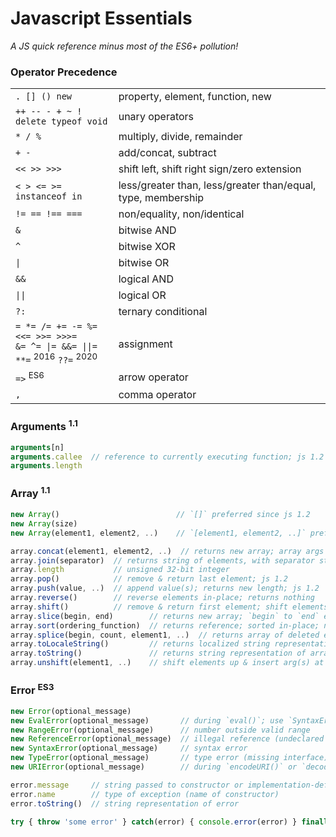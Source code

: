 Javascript Essentials
=====================

_A JS quick reference minus most of the ES6+ pollution!_


### Operator Precedence

|                     |                                  |
|---------------------|----------------------------------|
| `. [] () new`       | property, element, function, new
| `++ -- - + ~ !`<br />`delete typeof void` | unary operators
| `* / %`             | multiply, divide, remainder
| `+ -`               | add/concat, subtract
| `<< >> >>>`         | shift left, shift right sign/zero extension
| `< > <= >= instanceof in` | less/greater than, less/greater than/equal, type, membership
| `!= == !== ===`     | non/equality, non/identical
| `&`                 | bitwise AND
| `^`                 | bitwise XOR
| `\|`                | bitwise OR
| `&&`                | logical AND
| `\|\|`              | logical OR
| `?:`                | ternary conditional
| `= *= /= += -= %=`<br />`<<= >>= >>>=`<br />`&= ^= \|= &&= \|\|=`<br />`**=` <sup>2016</sup> `??=` <sup>2020</sup> | assignment
| `=>` <sup>ES6</sup> | arrow operator
| `,`                 | comma operator


### Arguments <sup>1.1</sup>

```js
arguments[n]
arguments.callee  // reference to currently executing function; js 1.2
arguments.length
```


### Array <sup>1.1</sup>

```js
new Array()                          // `[]` preferred since js 1.2
new Array(size)
new Array(element1, element2, ..)    // `[element1, element2, ..]` preferred since js 1.2

array.concat(element1, element2, ..)  // returns new array; array args deconstructed; js 1.2
array.join(separator)  // returns string of elements, with separator string between each
array.length           // unsigned 32-bit integer
array.pop()            // remove & return last element; js 1.2
array.push(value, ..)  // append value(s); returns new length; js 1.2
array.reverse()        // reverse elements in-place; returns nothing
array.shift()          // remove & return first element; shift elements down; decrement length; js 1.2
array.slice(begin, end)        // returns new array; `begin` to `end` exclusive; js 1.2
array.sort(ordering_function)  // returns reference; sorted in-place; numbers converted to strings; no time/space guarantees
array.splice(begin, count, element1, ..)  // returns array of deleted elements; deletes `count` then inserts args; js 1.2
array.toLocaleString()         // returns localized string representation of array; ES1
array.toString()               // returns string representation of array
array.unshift(element1, ..)    // shift elements up & insert arg(s) at beginning of array; js 1.2
```


### Error <sup>ES3</sup>

```js
new Error(optional_message)
new EvalError(optional_message)       // during `eval()`; use `SyntaxError` instead
new RangeError(optional_message)      // number outside valid range
new ReferenceError(optional_message)  // illegal reference (undeclared variable)
new SyntaxError(optional_message)     // syntax error
new TypeError(optional_message)       // type error (missing interface)
new URIError(optional_message)        // during `encodeURI()` or `decodeURI()`

error.message     // string passed to constructor or implementation-defined default string
error.name        // type of exception (name of constructor)
error.toString()  // string representation of error

try { throw 'some error' } catch(error) { console.error(error) } finally { console.log('run regardless') }
```
